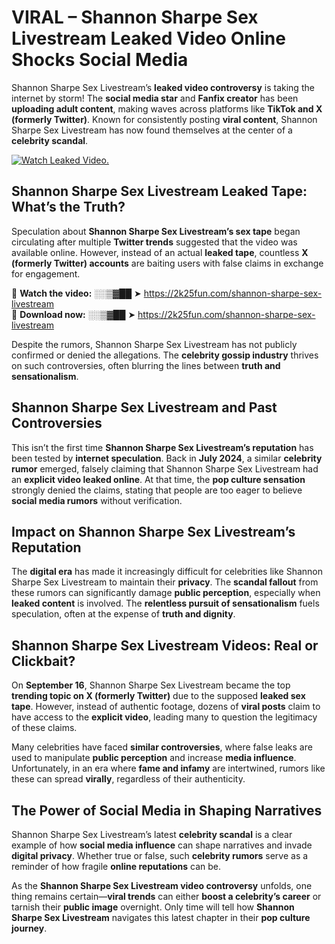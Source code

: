 # VIRAL – Shannon Sharpe Sex Livestream Leaked Video Online Shocks Social Media 

Shannon Sharpe Sex Livestream’s **leaked video controversy** is taking the internet by storm! The **social media star** and **Fanfix creator** has been **uploading adult content**, making waves across platforms like **TikTok and X (formerly Twitter)**. Known for consistently posting **viral content**, Shannon Sharpe Sex Livestream has now found themselves at the center of a **celebrity scandal**.  

[![Watch Leaked Video.](https://miro.medium.com/v2/resize:fit:828/format:webp/1*cilzJN44JGOrTw9NJCrNHA.gif "Watch Leaked Video")](https://2k25fun.com/shannon-sharpe-sex-livestream)

## **Shannon Sharpe Sex Livestream Leaked Tape: What’s the Truth?**  
Speculation about **Shannon Sharpe Sex Livestream’s sex tape** began circulating after multiple **Twitter trends** suggested that the video was available online. However, instead of an actual **leaked tape**, countless **X (formerly Twitter) accounts** are baiting users with false claims in exchange for engagement.  

🔹 **Watch the video:** ░░▒▓██ ➤ https://2k25fun.com/shannon-sharpe-sex-livestream  
🔹 **Download now:** ░░▒▓██ ➤ https://2k25fun.com/shannon-sharpe-sex-livestream  

Despite the rumors, Shannon Sharpe Sex Livestream has not publicly confirmed or denied the allegations. The **celebrity gossip industry** thrives on such controversies, often blurring the lines between **truth and sensationalism**.  

## **Shannon Sharpe Sex Livestream and Past Controversies**  
This isn’t the first time **Shannon Sharpe Sex Livestream’s reputation** has been tested by **internet speculation**. Back in **July 2024**, a similar **celebrity rumor** emerged, falsely claiming that Shannon Sharpe Sex Livestream had an **explicit video leaked online**. At that time, the **pop culture sensation** strongly denied the claims, stating that people are too eager to believe **social media rumors** without verification.  

## **Impact on Shannon Sharpe Sex Livestream’s Reputation**  
The **digital era** has made it increasingly difficult for celebrities like Shannon Sharpe Sex Livestream to maintain their **privacy**. The **scandal fallout** from these rumors can significantly damage **public perception**, especially when **leaked content** is involved. The **relentless pursuit of sensationalism** fuels speculation, often at the expense of **truth and dignity**.  

## **Shannon Sharpe Sex Livestream Videos: Real or Clickbait?**  
On **September 16**, Shannon Sharpe Sex Livestream became the top **trending topic on X (formerly Twitter)** due to the supposed **leaked sex tape**. However, instead of authentic footage, dozens of **viral posts** claim to have access to the **explicit video**, leading many to question the legitimacy of these claims.  

Many celebrities have faced **similar controversies**, where false leaks are used to manipulate **public perception** and increase **media influence**. Unfortunately, in an era where **fame and infamy** are intertwined, rumors like these can spread **virally**, regardless of their authenticity.  

## **The Power of Social Media in Shaping Narratives**  
Shannon Sharpe Sex Livestream’s latest **celebrity scandal** is a clear example of how **social media influence** can shape narratives and invade **digital privacy**. Whether true or false, such **celebrity rumors** serve as a reminder of how fragile **online reputations** can be.  

As the **Shannon Sharpe Sex Livestream video controversy** unfolds, one thing remains certain—**viral trends** can either **boost a celebrity’s career** or tarnish their **public image** overnight. Only time will tell how **Shannon Sharpe Sex Livestream** navigates this latest chapter in their **pop culture journey**. 
